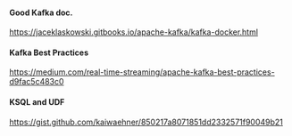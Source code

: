 #### Good Kafka doc.
https://jaceklaskowski.gitbooks.io/apache-kafka/kafka-docker.html

#### Kafka Best Practices
https://medium.com/real-time-streaming/apache-kafka-best-practices-d9fac5c483c0

#### KSQL and UDF
https://gist.github.com/kaiwaehner/850217a8071851dd2332571f90049b21

